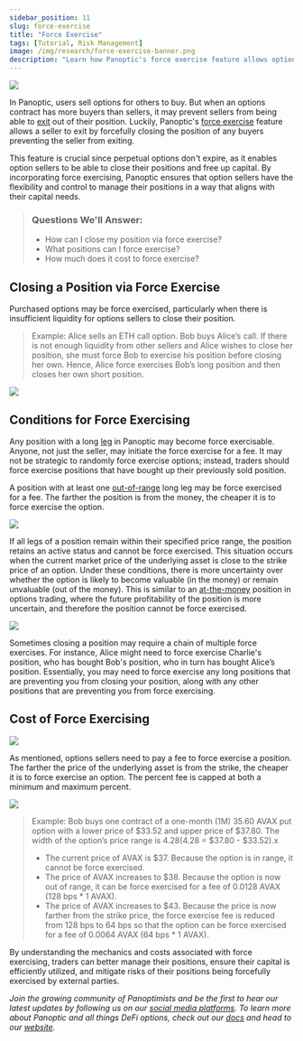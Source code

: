 ```yaml
---
sidebar_position: 11
slug: force-exercise
title: "Force Exercise"
tags: [Tutorial, Risk Management]
image: /img/research/force-exercise-banner.png
description: "Learn how Panoptic's force exercise feature allows options sellers to close positions, manage liquidity, and optimize capital usage efficiently."
---
```



![](./force-exercise/force-exercise-banner.png)

  

In Panoptic, users sell options for others to buy. But when an options contract has more buyers than sellers, it may prevent sellers from being able to [exit](/docs/product/closing-a-position) out of their position. Luckily, Panoptic's [force exercise](/docs/panoptic-protocol/forced-exercise) feature allows a seller to exit by forcefully closing the position of any buyers preventing the seller from exiting.

  

This feature is crucial since perpetual options don't expire, as it enables option sellers to be able to close their positions and free up capital. By incorporating force exercising, Panoptic ensures that option sellers have the flexibility and control to manage their positions in a way that aligns with their capital needs.

  

>### Questions We'll Answer:
>
>-   How can I close my position via force exercise?  
>-   What positions can I force exercise?   
>-   How much does it cost to force exercise?
    

## Closing a Position via Force Exercise

Purchased options may be force exercised, particularly when there is insufficient liquidity for options sellers to close their position.

  

>Example: Alice sells an ETH call option. Bob buys Alice’s call. If there is not enough liquidity from other sellers and Alice wishes to close her position, she must force Bob to exercise his position before closing her own. Hence, Alice force exercises Bob’s long position and then closes her own short position.

  

![](./force-exercise/1.png)

## Conditions for Force Exercising

Any position with a long [leg](/docs/product/option-legs) in Panoptic may become force exercisable. Anyone, not just the seller, may initiate the force exercise for a fee. It may not be strategic to randomly force exercise options; instead, traders should force exercise positions that have bought up their previously sold position.

  

A position with at least one [out-of-range](/docs/product/streamia#in-range-options-accumulate-streamia) long leg may be force exercised for a fee. The farther the position is from the money, the cheaper it is to force exercise the option.

  

![](./force-exercise/2.png)

  

If all legs of a position remain within their specified price range, the position retains an active status and cannot be force exercised. This situation occurs when the current market price of the underlying asset is close to the strike price of an option. Under these conditions, there is more uncertainty over whether the option is likely to become valuable (in the money) or remain unvaluable (out of the money). This is similar to an [at-the-money](/docs/terms/at_the_money) position in options trading, where the future profitability of the position is more uncertain, and therefore the position cannot be force exercised.

  

![](./force-exercise/3.png)

  

Sometimes closing a position may require a chain of multiple force exercises. For instance, Alice might need to force exercise Charlie's position, who has bought Bob's position, who in turn has bought Alice’s position. Essentially, you may need to force exercise any long positions that are preventing you from closing your position, along with any other positions that are preventing you from force exercising.

## Cost of Force Exercising

![](./force-exercise/4.png)

  

As mentioned, options sellers need to pay a fee to force exercise a position. The farther the price of the underlying asset is from the strike, the cheaper it is to force exercise an option. The percent fee is capped at both a minimum and maximum percent.

![](./force-exercise/5.png)  

>Example: Bob buys one contract of a one-month (1M) 35.60 AVAX put option with a lower price of $33.52 and upper price of $37.80. The width of the option’s price range is $4.28 ($4.28 = $37.80 - $33.52).x
>-   The current price of AVAX is $37. Because the option is in range, it cannot be force exercised.
>-   The price of AVAX increases to $38. Because the option is now out of range, it can be force exercised for a fee of 0.0128 AVAX (128 bps * 1 AVAX).
>-   The price of AVAX increases to $43. Because the price is now farther from the strike price, the force exercise fee is reduced from 128 bps to 64 bps so that the option can be force exercised for a fee of 0.0064 AVAX (64 bps * 1 AVAX).
    

  

By understanding the mechanics and costs associated with force exercising, traders can better manage their positions, ensure their capital is efficiently utilized, and mitigate risks of their positions being forcefully exercised by external parties.

*Join the growing community of Panoptimists and be the first to hear our latest updates by following us on our [social media platforms](https://links.panoptic.xyz/all). To learn more about Panoptic and all things DeFi options, check out our [docs](https://panoptic.xyz/docs/intro) and head to our [website](https://panoptic.xyz/).*
